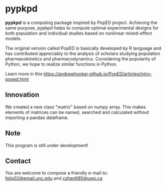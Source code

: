 # pypkpd  
**pypkpd** is a computing package inspired by PopED project. Achieving the same purpose, pypkpd helps to compute optimal experimental designs for both population and individual studies based on nonlinear mixed-effect models.   

The original version called PopED is basically developed by R language and has contributed appreciably to the analysis of scholars studying population pharmacokinetics and pharmacodynamics. Considering the popularity of Python, we hope to realize similar functions in Python.

Learn more in this https://andrewhooker.github.io/PopED/articles/intro-poped.html

## Innovation  
We created a new class "matrix" based on numpy array. This makes elements of matrices can be named, searched and calculated without importing a pandas dataframe.
  
## Note  
This program is still under development!


## Contact  
You are welcome to compose a friendly e-mail to:  
felix02@email.unc.edu and czhan685@uwo.ca
